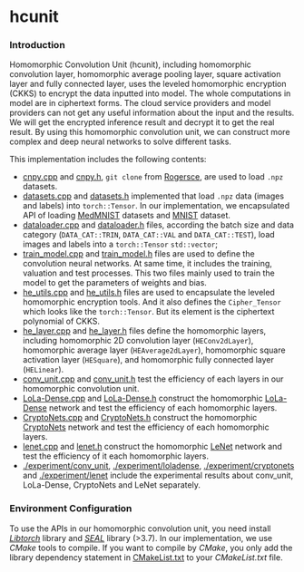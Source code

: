 # hcunit
### Introduction
Homomorphic Convolution Unit (hcunit), including homomorphic convolution layer, homomorphic average pooling layer, square activation layer and fully connected layer, uses the leveled homomorphic encryption (CKKS) to encrypt the data inputted into model.
The whole computations in model are in ciphertext forms. The cloud service providers and model providers can not get any useful information about the input and the results. 
We will get the encrypted inference result and decrypt it to get the real result.
By using this homomorphic convolution unit, we can construct more complex and deep neural networks to solve different tasks.

This implementation includes the following contents:
+ [cnpy.cpp](cnpy.cpp) and [cnpy.h](cnpy.h), `git clone` from [Rogersce](https://github.com/rogersce/cnpy), are used to load `.npz` datasets.
+ [datasets.cpp](datasets.cpp) and [datasets.h](datasets.h) implemented that load `.npz` data (images and labels) into `torch::Tensor`. In our implementation, we encapsulated API of loading [MedMNIST](https://medmnist.com/) datasets and [MNIST](http://yann.lecun.com/exdb/mnist/) dataset.
+ [dataloader.cpp](dataloader.cpp) and [dataloader.h](dataloader.h) files, according the batch size and data category (`DATA_CAT::TRIN`, `DATA_CAT::VAL` and `DATA_CAT::TEST`), load images and labels into a `torch::Tensor` `std::vector`;
+ [train_model.cpp](train_model.cpp) and [train_model.h](train_model.h) files are used to define the convolution neural networks. At same time, it includes the training, valuation and test processes. This two files mainly used to train the model to get the parameters of weights and bias.
+ [he_utils.cpp](he_utils.cpp) and [he_utils.h](he_utils.h) files are used to encapsulate the leveled homomorphic encryption tools. And it also defines the `Cipher_Tensor` which looks like the `torch::Tensor`. But its element is the ciphertext polynomial of CKKS.
+ [he_layer.cpp](he_layer.cpp) and [he_layer.h](he_layer.h) files define the homomorphic layers, including homomorphic 2D convolution layer (`HEConv2dLayer`), homomorphic average layer (`HEAverage2dLayer`), homomorphic square activation layer (`HESquare`), and homomorphic fully connected layer (`HELinear`).
+ [conv_unit.cpp](conv_unit.cpp) and [conv_unit.h](conv_unit.h) test the efficiency of each layers in our homomorphic convolution unit.
+ [LoLa-Dense.cpp](LoLa_Dense.cpp) and [LoLa-Dense.h](LoLa_Dense.h) construct the homomorphic [LoLa-Dense](https://arxiv.org/pdf/1812.10659.pdf) network and test the efficiency of each homomorphic layers.
+ [CryptoNets.cpp](CryptoNets.cpp) and [CryptoNets.h](CryptoNets.h) construct the homomorphic [CryptoNets](https://dl.acm.org/doi/abs/10.5555/3045390.3045413) network and test the efficiency of each homomorphic layers.
+ [lenet.cpp](lenet.cpp) and [lenet.h](lenet.h) construct the homomorphic [LeNet](https://ieeexplore.ieee.org/stamp/stamp.jsp?arnumber=726791) network and test the efficiency of it each homomorphic layers.
+ [./experiment/conv_unit](experiment/conv_unit), [./experiment/loladense](experiment/loladense), [./experiment/cryptonets](experiment/cryptonets) and [./experiment/lenet](experiment/lenet) include the experimental results about conv_unit, LoLa-Dense, CryptoNets and LeNet separately.

### Environment Configuration
To use the APIs in our homomorphic convolution unit, you need install [*Libtorch*](https://download.pytorch.org/libtorch/cu113/libtorch-shared-with-deps-1.10.0%2Bcu113.zip) library and [*SEAL*](https://github.com/microsoft/SEAL) library (>3.7).
In our implementation, we use *CMake* tools to compile. If you want to compile by *CMake*, you only add the library dependency statement in [CMakeList.txt](CMakeLists.txt) to your *CMakeList.txt* file.